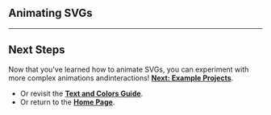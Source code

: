 ## Animating SVGs

---

## **Next Steps**

Now that you've learned how to animate SVGs, you can experiment with more complex animations andinteractions!
**[Next: Example Projects](./7examples.md)**.

- Or revisit the **[Text and Colors Guide](./5text-and-colors.md)**.
- Or return to the **[Home Page](./README.md)**.